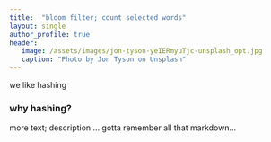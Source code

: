 ```yaml
---
title:  "bloom filter; count selected words"
layout: single
author_profile: true
header:
   image: /assets/images/jon-tyson-yeIERmyuTjc-unsplash_opt.jpg
   caption: "Photo by Jon Tyson on Unsplash"
---
```


we like hashing

### why hashing?
more text; description ... gotta remember all that markdown...
